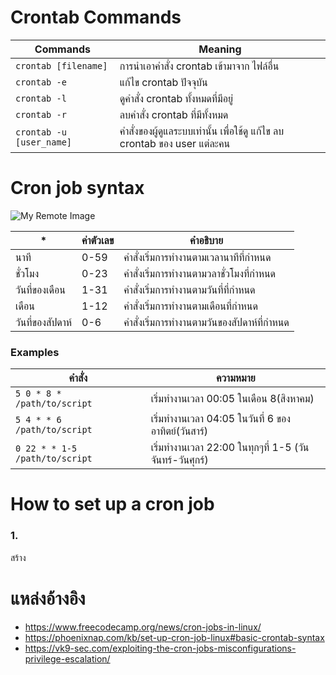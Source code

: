 # Crontab Commands

|Commands|Meaning|
|------------------------|------------------------------------------------------------|
|`crontab [filename]`|การนำเอาคำสั่ง crontab เข้ามาจาก ไฟล์อื่น|
|`crontab -e`|แก้ไข crontab ปัจจุบัน|
|`crontab -l`|ดูคำสั่ง crontab ทั้งหมดที่มีอยู่|
|`crontab -r`|ลบคำสั่ง crontab ที่มีทั้งหมด|
|`crontab -u [user_name]`|คำสั่งของผู้ดูแลระบบเท่านั้น เพื่อใช้ดู แก้ไข ลบ crontab ของ user แต่ละคน|

# Cron job syntax

![My Remote Image](https://vk9-sec.com/wp-content/uploads/2022/04/how-to-set-up-a-cron-job-in-linux-nil-tutorials.jpeg)

|*|ค่าตัวเลข|คำอธิบาย|
|------------|----|----------------------------------|
|นาที|0-59|คำสั่งเริ่มการทำงานตามเวลานาทีที่กำหนด|
|ชั่วโมง|0-23|คำสั่งเริ่มการทำงานตามวลาชั่วโมงที่กำหนด|
|วันที่ของเดือน|1-31|คำสั่งเริ่มการทำงานตามวันที่ที่กำหนด|
|เดือน|1-12|คำสั่งเริ่มการทำงานตามเดือนที่กำหนด|
|วันที่ของสัปดาห์|0-6|คำสั่งเริ่มการทำงานตามวันของสัปดาห์ที่กำหนด|

### Examples

|คำสั่ง|ความหมาย|
|----------------------------|----------------------------------------------|
|`5 0 * 8 * /path/to/script`|เริ่มทำงานเวลา 00:05 ในเดือน 8(สิงหาคม)|
|`5 4 * * 6 /path/to/script`|เริ่มทำงานเวลา 04:05 ในวันที่ 6 ของอาทิตย์(วันสาร์)|
|`0 22 * * 1-5 /path/to/script`|เริ่มทำงานเวลา 22:00 ในทุกๆที่ 1-5 (วันจันทร์-วันศุกร์)|

# How to set up a cron job
### 1. 
สร้าง

# แหล่งอ้างอิง
- https://www.freecodecamp.org/news/cron-jobs-in-linux/
- https://phoenixnap.com/kb/set-up-cron-job-linux#basic-crontab-syntax
- https://vk9-sec.com/exploiting-the-cron-jobs-misconfigurations-privilege-escalation/
